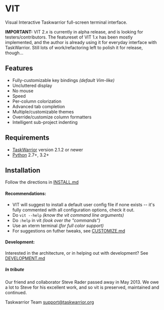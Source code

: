# VIT

Visual Interactive Taskwarrior full-screen terminal interface.

**IMPORTANT:** VIT 2.x is currently in alpha release, and is looking for testers/contributors. The featureset of VIT 1.x has been mostly implemented, and the author is already using it for everyday interface with TaskWarrior. Still lots of work/refactoring left to polish it for release, though...

## Features

 * Fully-customizable key bindings *(default Vim-like)*
 * Uncluttered display
 * No mouse
 * Speed
 * Per-column colorization
 * Advanced tab completion
 * Multiple/customizable themes
 * Override/customize column formatters
 * Intelligent sub-project indenting

## Requirements

 * [TaskWarrior](https://taskwarrior.org) version 2.1.2 or newer
 * [Python](https://www.python.org) 2.7+, 3.2+

## Installation

Follow the directions in [INSTALL.md](INSTALL.md)

#### Recommendations:

 * VIT will suggest to install a default user config file if none exists -- it's fully commented with all configuration options, check it out.
 * Do ```vit --help``` *(know the vit command line arguments)*
 * Do ```:help``` in vit *(look over the "commands")*
 * Use an xterm terminal *(for full color support)*
 * For suggestions on futher tweaks, see [CUSTOMIZE.md](CUSTOMIZE.md)

#### Development:

Interested in the architecture, or in helping out with development? See [DEVELOPMENT.md](DEVELOPMENT.md)

##### In tribute

 Our friend and collaborator Steve Rader passed away in May 2013.  We owe a lot to Steve for his excellent work, and so vit is preserved, maintained and continued.

 Taskwarrior Team
 support@taskwarrior.org
